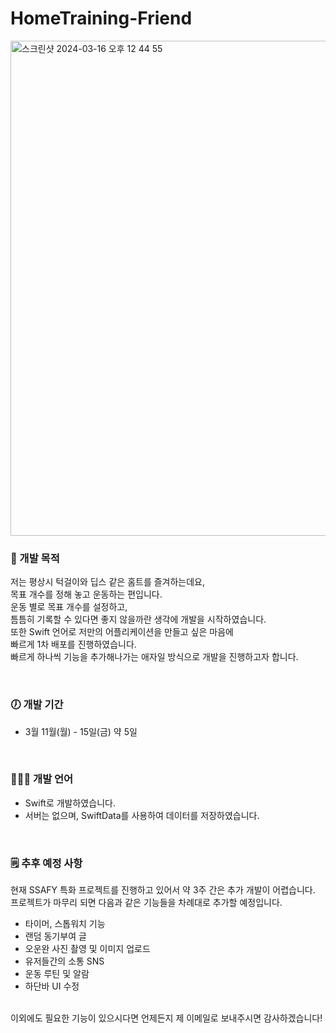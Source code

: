 # HomeTraining-Friend

<img width="792" alt="스크린샷 2024-03-16 오후 12 44 55" src="https://github.com/oilater/HomeTraining-Friend/assets/115062965/4a3fe24a-4788-473b-9bc5-8b41804ec56c">

### 💭  개발 목적

저는 평상시 턱걸이와 딥스 같은 홈트를 즐겨하는데요, <br>
목표 개수를 정해 놓고 운동하는 편입니다. <br>
운동 별로 목표 개수를 설정하고, <br>
틈틈히 기록할 수 있다면 좋지 않을까란 생각에 개발을 시작하였습니다.
<br>
또한 Swift 언어로 저만의 어플리케이션을 만들고 싶은 마음에 <br>
빠르게 1차 배포를 진행하였습니다.<br>
빠르게 하나씩 기능을 추가해나가는 애자일 방식으로 개발을 진행하고자 합니다.

<br>

### 🕖  개발 기간
 - 3월 11월(월) - 15일(금) 약 5일

<br>

### 👨🏻‍💻  개발 언어

- Swift로 개발하였습니다.
- 서버는 없으며, SwiftData를 사용하여 데이터를 저장하였습니다.

<br>

### 🗒️  추후 예정 사항
현재 SSAFY 특화 프로젝트를 진행하고 있어서 약 3주 간은 추가 개발이 어렵습니다.
<br> 프로젝트가 마무리 되면 다음과 같은 기능들을 차례대로 추가할 예정입니다.
<br>
- 타이머, 스톱워치 기능
- 랜덤 동기부여 글
- 오운완 사진 촬영 및 이미지 업로드
- 유저들간의 소통 SNS
- 운동 루틴 및 알람
- 하단바 UI 수정

<br>
이외에도 필요한 기능이 있으시다면 언제든지 제 이메일로 보내주시면 감사하겠습니다!


  
